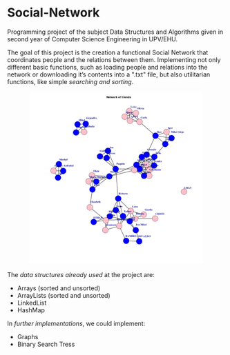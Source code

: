 # Social-Network
Programming project of the subject Data Structures and Algorithms given in second year of Computer Science Engineering in UPV/EHU.


The goal of this project is the creation a functional Social Network that coordinates people and the relations between them. Implementing not only different basic functions, such as loading people and relations into the network or downloading it’s contents into a ".txt" file, but also utilitarian functions, like simple *searching and sorting*.

<p align="center">
  <img width="400" height="400" src="https://github.com/iyan22/Social-Network/blob/master/graphs/friends55.png">
</p>


The *data structures already used* at the project are:
- Arrays (sorted and unsorted)
- ArrayLists (sorted and unsorted)
- LinkedList
- HashMap


In *further implementations*, we could implement:
- Graphs
- Binary Search Tress
